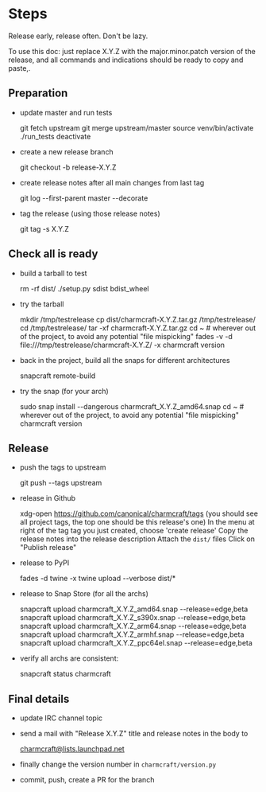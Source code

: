 # Steps

Release early, release often. Don't be lazy.

To use this doc: just replace X.Y.Z with the major.minor.patch version 
of the release, and all commands and indications should be ready 
to copy and paste,.


## Preparation

- update master and run tests

    git fetch upstream
    git merge upstream/master
    source venv/bin/activate
    ./run_tests
    deactivate

- create a new release branch

    git checkout -b release-X.Y.Z

- create release notes after all main changes from last tag 

    git log --first-parent master --decorate

- tag the release (using those release notes)

    git tag -s X.Y.Z


## Check all is ready

- build a tarball to test

    rm -rf dist/
    ./setup.py sdist bdist_wheel

- try the tarball

    mkdir /tmp/testrelease
    cp dist/charmcraft-X.Y.Z.tar.gz /tmp/testrelease/
    cd /tmp/testrelease/
    tar -xf charmcraft-X.Y.Z.tar.gz
    cd ~  # wherever out of the project, to avoid any potential "file mispicking"
    fades -v -d file:///tmp/testrelease/charmcraft-X.Y.Z/ -x charmcraft version

- back in the project, build all the snaps for different architectures

    snapcraft remote-build

- try the snap (for your arch)

    sudo snap install --dangerous charmcraft_X.Y.Z_amd64.snap
    cd ~  # wherever out of the project, to avoid any potential "file mispicking"
    charmcraft version


## Release

- push the tags to upstream

    git push --tags upstream

- release in Github

    xdg-open https://github.com/canonical/charmcraft/tags
    (you should see all project tags, the top one should be this release's one)
    In the menu at right of the tag tag you just created, choose 'create release'
    Copy the release notes into the release description
    Attach the `dist/` files
    Click on "Publish release"

- release to PyPI

    fades -d twine -x twine upload --verbose dist/*

- release to Snap Store (for all the archs)

    snapcraft upload charmcraft_X.Y.Z_amd64.snap --release=edge,beta
    snapcraft upload charmcraft_X.Y.Z_s390x.snap --release=edge,beta
    snapcraft upload charmcraft_X.Y.Z_arm64.snap --release=edge,beta
    snapcraft upload charmcraft_X.Y.Z_armhf.snap --release=edge,beta
    snapcraft upload charmcraft_X.Y.Z_ppc64el.snap --release=edge,beta

- verify all archs are consistent:

    snapcraft status charmcraft 


## Final details

- update IRC channel topic

- send a mail with "Release X.Y.Z" title and release notes in the body to 

    charmcraft@lists.launchpad.net 

- finally change the version number in `charmcraft/version.py`

- commit, push, create a PR for the branch
